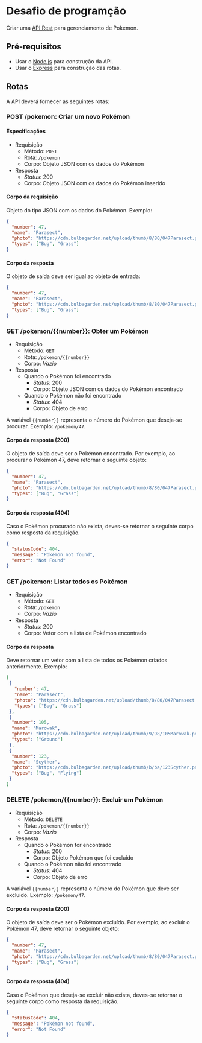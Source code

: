 # Desafio de programção

Criar uma [API Rest](https://pt.wikipedia.org/wiki/REST) para gerenciamento de Pokemon.

## Pré-requisitos

* Usar o [Node.js](https://nodejs.org/en/) para construção da API.
* Usar o [Express](https://expressjs.com/pt-br/) para construção das rotas.

## Rotas

A API deverá fornecer as seguintes rotas:

### POST /pokemon: Criar um novo Pokémon

#### Especificações

* Requisição
  * Método: `POST`
  * Rota: `/pokemon`
  * Corpo: Objeto JSON com os dados do Pokémon
* Resposta
  * _Status_: 200
  * Corpo: Objeto JSON com os dados do Pokémon inserido

#### Corpo da requisição

Objeto do tipo JSON com os dados do Pokémon. Exemplo:

```json
{
  "number": 47,
  "name": "Parasect",
  "photo": "https://cdn.bulbagarden.net/upload/thumb/8/80/047Parasect.png/250px-047Parasect.png",
  "types": ["Bug", "Grass"]
}
```

#### Corpo da resposta

O objeto de saída deve ser igual ao objeto de entrada:

```json
{
  "number": 47,
  "name": "Parasect",
  "photo": "https://cdn.bulbagarden.net/upload/thumb/8/80/047Parasect.png/250px-047Parasect.png",
  "types": ["Bug", "Grass"]
}
```

### GET /pokemon/{{number}}: Obter um Pokémon

* Requisição
  * Método: `GET`
  * Rota: `/pokemon/{{number}}`
  * Corpo: _Vazio_
* Resposta
  * Quando o Pokémon foi encontrado
    * _Status_: 200
    * Corpo: Objeto JSON com os dados do Pokémon encontrado
  * Quando o Pokémon não foi encontrado
    * _Status_: 404
    * Corpo: Objeto de erro

A variável `{{number}}` representa o número do Pokémon que deseja-se procurar. Exemplo: `/pokemon/47`.

#### Corpo da resposta (200)

O objeto de saída deve ser o Pokémon encontrado. Por exemplo, ao procurar o Pokémon 47, deve retornar o seguinte objeto:

```json
{
  "number": 47,
  "name": "Parasect",
  "photo": "https://cdn.bulbagarden.net/upload/thumb/8/80/047Parasect.png/250px-047Parasect.png",
  "types": ["Bug", "Grass"]
}
```

#### Corpo da resposta (404)

Caso o Pokémon procurado não exista, deves-se retornar o seguinte corpo como resposta da requisição.

```json
{
  "statusCode": 404,
  "message": "Pokémon not found",
  "error": "Not Found"
}
```

### GET /pokemon: Listar todos os Pokémon

* Requisição
  * Método: `GET`
  * Rota: `/pokemon`
  * Corpo: _Vazio_
* Resposta
  * _Status_: 200
  * Corpo: Vetor com a lista de Pokémon encontrado

#### Corpo da resposta

Deve retornar um vetor com a lista de todos os Pokémon criados anteriormente. Exemplo:

```json
[
 {
   "number": 47,
   "name": "Parasect",
   "photo": "https://cdn.bulbagarden.net/upload/thumb/8/80/047Parasect.png/250px-047Parasect.png",
   "types": ["Bug", "Grass"]
 },
 {
  "number": 105,
  "name": "Marowak",
  "photo": "https://cdn.bulbagarden.net/upload/thumb/9/98/105Marowak.png/250px-105Marowak.png",
  "types": ["Ground"]
 },
 {
  "number": 123,
  "name": "Scyther",
  "photo": "https://cdn.bulbagarden.net/upload/thumb/b/ba/123Scyther.png/250px-123Scyther.png",
  "types": ["Bug", "Flying"]
 }
]
```

### DELETE /pokemon/{{number}}: Excluir um Pokémon

* Requisição
  * Método: `DELETE`
  * Rota: `/pokemon/{{number}}`
  * Corpo: _Vazio_
* Resposta
  * Quando o Pokémon for encontrado
    * _Status_: 200
    * Corpo: Objeto Pokémon que foi excluído
  * Quando o Pokémon não foi encontrado
    * _Status_: 404
    * Corpo: Objeto de erro

A variável `{{number}}` representa o número do Pokémon que deve ser excluído. Exemplo: `/pokemon/47`.

#### Corpo da resposta (200)

O objeto de saída deve ser o Pokémon excluído. Por exemplo, ao excluir o Pokémon 47, deve retornar o seguinte objeto:

```json
{
  "number": 47,
  "name": "Parasect",
  "photo": "https://cdn.bulbagarden.net/upload/thumb/8/80/047Parasect.png/250px-047Parasect.png",
  "types": ["Bug", "Grass"]
}
```

#### Corpo da resposta (404)

Caso o Pokémon que deseja-se excluir não exista, deves-se retornar o seguinte corpo como resposta da requisição.

```json
{
  "statusCode": 404,
  "message": "Pokémon not found",
  "error": "Not Found"
}
```
